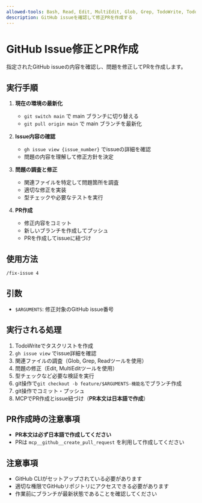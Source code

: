 ```yaml
---
allowed-tools: Bash, Read, Edit, MultiEdit, Glob, Grep, TodoWrite, TodoRead
description: GitHub issueを確認して修正PRを作成する
---
```


# GitHub Issue修正とPR作成

指定されたGitHub issueの内容を確認し、問題を修正してPRを作成します。

## 実行手順

1. **現在の環境の最新化**
   - `git switch main` で main ブランチに切り替える
   - `git pull origin main` で main ブランチを最新化

2. **Issue内容の確認**
   - `gh issue view {issue_number}` でissueの詳細を確認
   - 問題の内容を理解して修正方針を決定

3. **問題の調査と修正**
   - 関連ファイルを特定して問題箇所を調査
   - 適切な修正を実装
   - 型チェックや必要なテストを実行

4. **PR作成**
   - 修正内容をコミット
   - 新しいブランチを作成してプッシュ
   - PRを作成してissueに紐づけ

## 使用方法

```bash
/fix-issue 4
```

## 引数

- `$ARGUMENTS`: 修正対象のGitHub issue番号

## 実行される処理

1. TodoWriteでタスクリストを作成
2. `gh issue view` でissue詳細を確認
3. 関連ファイルの調査（Glob, Grep, Readツールを使用）
4. 問題の修正（Edit, MultiEditツールを使用）
5. 型チェックなど必要な検証を実行
6. git操作で`git checkout -b feature/$ARGUMENTS-機能名`でブランチ作成
7. git操作でコミット・プッシュ
8. MCPでPR作成とissue紐づけ（**PR本文は日本語で作成**）

## PR作成時の注意事項

- **PR本文は必ず日本語で作成してください**
- PRは `mcp__github__create_pull_request` を利用して作成してください

## 注意事項

- GitHub CLIがセットアップされている必要があります
- 適切な権限でGitHubリポジトリにアクセスできる必要があります
- 作業前にブランチが最新状態であることを確認してください
